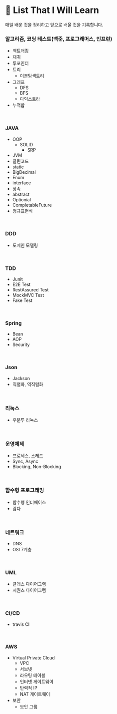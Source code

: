 # 📂 List That I Will Learn


매일 배운 것을 정리하고 앞으로 배울 것을 기록합니다.

### 알고리즘, 코딩 테스트(백준, 프로그래머스, 인프런)
  
  - 백트래킹
  - 재귀
  - 투포인터
  - 트리
    - 이분탐색트리
  - 그래프
    - DFS
    - BFS
    - 다익스트라
  - 누적합
<br>

### JAVA
  - OOP
    - SOLID
      - SRP
  - JVM
  - 클린코드
  - static
  - BigDecimal
  - Enum
  - interface
  - 상속
  - abstract
  - Optionial
  - CompletableFuture
  - 정규표현식
<br>

### DDD
  - 도메인 모델링
<br>

### TDD
  - Junit
  - E2E Test
  - RestAssured Test
  - MockMVC Test
  - Fake Test
<br>

### Spring
  - Bean
  - AOP
  - Security
<br>

### Json
  - Jackson
  - 직렬화, 역직렬화
<br>

### 리눅스
  - 우분투 리눅스
<br>

### 운영체제
  - 프로세스, 스레드
  - Sync, Async
  - Blocking, Non-Blocking
<br>

### 함수형 프로그래밍
  - 함수형 인터페이스
  - 람다
<br>

### 네트워크
  - DNS
  - OSI 7계층
<br>

### UML
  - 클래스 다이어그램
  - 시퀀스 다이어그램
<br>

### CI/CD
  - travis CI
<br>

### AWS
  - Virtual Private Cloud
    - VPC
    - 서브넷
    - 라우팅 테이블
    - 인터넷 게이트웨이
    - 탄력적 IP
    - NAT 게이트웨이
  - 보안
    - 보안 그룹
      

